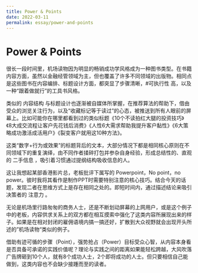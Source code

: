 ```yaml
---
title: Power & Points
date: 2022-03-11
permalink: essay/power-and-points
---
```

# Power & Points

很长一段时间里，机场读物因为明显的畅销成功学风格成为一种图书类型。在书籍内容方面，虽然以金融经管领域为主，但也覆盖了许多不同领域的出版物。相同点是这些图书在内容编排、标题设计方面，都突显了步骤清晰，#可执行性 高，以及一种“跟着做就行”的工具书风格。

类似的 内容结构 与标题设计也逐渐被自媒体所掌握，在推荐算法的帮助下，借由受众的浏览关注行为，以及“收藏标记等于读过”的心态，被推送到所有人眼前的屏幕上。比如可能你在哪里都看到过的类似标题《10个不读拍红大腿的投资技巧》《8大成交流程让客户先花钱后消费》《人性6大需求帮助我提升客户黏性》《6大策略成功激活成活用户》《裂变客户就用这10种方法》。

这类“数字+行为或效果”的标题背后的文本，大部分情况下都是相同核心原则在不同领域下的重复演绎，由不同作者揉碎打包并参杂自身经验，形成总结性的、直观的 二手信息 ，吸引着习惯通过提纲结构吸收信息的人。

这让我想起某部香港影片总，老板批评下属写的 Powerpoint，No point，no power。彼时我将其看作是制作PPT时需要特别注意的核心技巧。结合今天的话题，发现二者在思维方式上是存在相同之处的。即短时间内，通过描述结论来吸引决策者的 注意力 。

无论是机场里行路匆匆的商务人士，还是不断划动屏幕的上网用户，或是这个例子中的老板，内容供求关系上的双方都在相互摸索中强化了这类内容所展现出来的样子。如果是在相对封闭的雇佣语境内搞一搞还好，扩散到大众视野就会出现开头所述的”机场读物“类似的例子。

借助有迹可循的步骤（Point），强势抢占（Power）目标受众心智，从内容本身看是否具备可承诺的实践价值呢？理论与实践之间的距离如果能轻松跨越，大风吹落广告牌砸到10个人，就有8个成功人士，2个即将成功的人士。但只要相信自己能做到，这类内容也不会缺少接踵而至的读者。